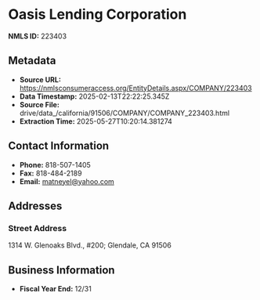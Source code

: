 # Oasis Lending Corporation

**NMLS ID:** 223403

## Metadata
- **Source URL:** https://nmlsconsumeraccess.org/EntityDetails.aspx/COMPANY/223403
- **Data Timestamp:** 2025-02-13T22:22:25.345Z
- **Source File:** drive/data_/california/91506/COMPANY/COMPANY_223403.html
- **Extraction Time:** 2025-05-27T10:20:14.381274

## Contact Information
- **Phone:** 818-507-1405
- **Fax:** 818-484-2189
- **Email:** matneyel@yahoo.com

## Addresses
### Street Address
1314 W. Glenoaks Blvd., #200; Glendale, CA 91506

## Business Information
- **Fiscal Year End:** 12/31
